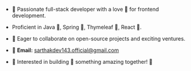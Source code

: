 - 🗿 Passionate full-stack developer with a love 💖 for frontend development.
- Proficient in Java 🔱, Spring 💚, Thymeleaf 🍏, React 💙.

- 💢 Eager to collaborate on open-source projects and exciting ventures.

- 📧 **Email:** sarthakdev143.official@gmail.com

- 👋 Interested in building 💪 something amazing together! 🙏

